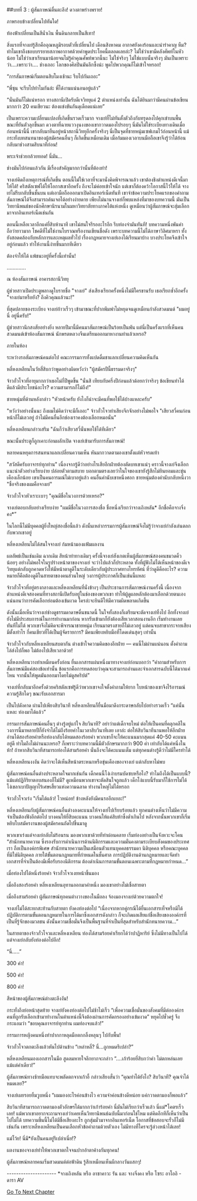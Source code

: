 ##บทที่ 3 : ผู้สัมภาษณ์ตื่นตะลึง!
ดวงตาพร่างพราย! 

ภาพรอบข้างเปลี่ยนไปทันใด! 

ท้องฟ้าเปลี่ยนเป็นสีน้ำเงิน พื้นดินกลายเป็นสีเทา!

สิ่งแรกที่จางเย่รู้สึกคืออุณหภูมิรอบตัวที่เปลี่ยนไป เดือนสิงหาคม อากาศยังคงร้อนและน่ารำคาญ หืม? ทำไมเขาถึงชอบบรรยายสภาพอากาศด้วยคำพูดประโยคนี้ตลอดเลยล่ะ? ไม่ใช่ว่าเขามีคลังศัพท์ในหัวน้อย ไม่ใช่ว่าเขาเรียนมาน้อยจนไม่รู้คำคุณศัพท์พวกนี้นะ ไม่ใช่จริงๆ ไม่ใช่แบบนั้นจริงๆ มันเป็นเพราะว่า….เพราะว่า…. ช่างเถอะ โลกของศิลปินมันลึกซึ้งน่ะ พูดไปพวกคุณก็ไม่เข้าใจหรอก! 

“การสัมภาษณ์เริ่มตอนสิบโมงเช้านะ รีบไปกันเถอะ”

“พี่ซุน จะรีบไปทำไมกันล่ะ พี่ได้งานแน่นอนอยู่แล้ว”

“นั่นมันก็ไม่แน่หรอก ทางสถานีเปิดรับดีเจวิทยุแค่ 2 ตำแหน่งเท่านั้น ฉันได้ยินมาว่ามีคนผ่านข้อเขียนมากกว่า 20 คนเชียวนะ ต้องแข่งขันกันดุเดือดแน่เลย”

เป็นเพราะความเปลี่ยนแปลงที่เกิดขึ้นรวดเร็วมาก จางเย่ที่ไม่ทันตั้งตัวถึงกับทรุดลงไปคุกเข่าบนพื้น ขณะที่ยันตัวลุกขึ้นมา ดวงตาที่ฉายแววงุนงงของเขากวาดมองไปรอบๆ นี่มันไม่ใช่ระเบียงทางเดินเมื่อก่อนหน้านี้นี่ เขากลับมายืนอยู่หน้าสถานีวิทยุอีกครั้งจริงๆ นี่เป็นจุดที่ชายหนุ่มเซฟเกมไว้ก่อนหน้านี้ แม้กระทั่งบทสนทนาของผู้สมัครคนอื่นๆ ก็เกิดขึ้นเหมือนเดิม เมื่อก้มมองเวลาบนมือถือเขาจึงรู้ว่าได้ย้อนกลับมาช่วงสามสิบนาทีก่อน!

พระเจ้าช่วยกล้วยทอด! นี่มัน…

ช่างมันไปก่อนแล้วกัน มีเรื่องสำคัญมากกว่านั้นที่ต้องทำ!

จางเย่คิดถึงเหตุการณ์ที่เกิดขึ้น ตอนนี้ไม่ใช่เวลาที่จะมานั่งคิดพิจารณาแล้ว เขาต้องชิงตำแหน่งดีเจนี้มาให้ได้! คริสตัลเซฟได้ให้โอกาสเขาอีกครั้ง ถึงจะไม่ค่อยเข้าใจนัก แต่เขาก็ต้องคว้าโอกาสนี้ไว้ให้ได้ จางเย่ไม่รีบกลับขึ้นชั้นบน แต่เอามือถือออกมาเปิดอินเทอร์เน็ตทันที เขาจำข้อความประโยคแรกของคำถามสัมภาษณ์ได้จึงสามารถค้นเจอได้อย่างง่ายดาย เพียงไม่นานจางเย่ก็พบแหล่งที่มาของบทความนี้ มันเป็นวิทยานิพนธ์ของนักศึกษานิรนามในมหาวิทยาลัยทางภาคใต้แห่งหนึ่ง ดูเหมือนว่าผู้สัมภาษณ์จะสุ่มเลือกมาจากอินเทอร์เน็ตเช่นกัน 

ตอนนี้เหลือเวลาอีกแค่ยี่สิบห้านาที เขาไม่สนใจรีรออะไรอีก รีบท่องจำมันทันที! บทความหนึ่งพันคำถือว่ายาวมาก โชคดีที่ไม่ใช่งานโบราณหรืองานเขียนชื่อดัง เพราะบทความนี้ไม่ได้ภาษาวิลิศมาหรา ทั้งยังสอดคล้องกับหลักการและเหตุผลทั่วไป เรื่องกฎหมายจางเย่เองได้เรียนมาบ้าง บางประโยคจึงเข้าใจอยู่ก่อนแล้ว ทำให้งานนี้ง่ายขึ้นมากทีเดียว

ต้องจำให้ได้ แพ้ชนะอยู่ที่ครั้งนี้เท่านั้น!

………….

ณ ห้องสัมภาษณ์ อาคารสถานีวิทยุ

ผู้ช่วยสาวเปิดประตูพลางดูใบรายชื่อ "จางเย่" ส่งเสียงเรียกครั้งหนึ่งไม่มีใครขานรับ เธอเรียกซ้ำอีกครั้ง "จางเย่มาหรือยัง? ถึงคิวคุณแล้วนะ!"

ที่สุดปลายของระเบียง จางเย่ก้าวเร็วๆ เข้ามาขณะที่ปากพึมพำไม่หยุดจนดูเหมือนกำลังสวดมนต์ "ผมอยู่นี่ อยู่นี่ครับ!" 

ผู้ช่วยสาวนึกสงสัยอย่างยิ่ง หลายปีมานี้มีคนมาสัมภาษณ์เป็นร้อยเป็นพัน แต่นี่เป็นครั้งแรกที่เห็นคนสวดมนต์เข้าห้องสัมภาษณ์ นักพรตหลวงจีนเตรียมออกมาหางานทำแล้วเหรอ?

ภายในห้อง 

ระหว่างรอสัมภาษณ์คนต่อไป คณะกรรมการทั้งแปดดื่มชาแลกเปลี่ยนความคิดเห็นกัน 

หลี่หงเหลียนในวัยสี่สิบกว่าพูดอย่างผิดหวังว่า "ผู้สมัครปีนี้ธรรมดาจริงๆ"

จ้าวกั๋วโจวที่อายุมากกว่าเธอไม่กี่ปีพูดขึ้น "นั่นสิ เทียบกับครึ่งปีก่อนแล้วด้อยกว่าจริงๆ ข้อเขียนทำได้ดีแล้วมีประโยชน์อะไร? ความสามารถก็ไม่ถึง!"

ชายหนุ่มที่ด้านหลังกล่าว "หัวหน้าครับ ยังไงก็น่าจะมีคนที่พอใช้ได้บ้างแหละครับ”


"หวังว่าอย่างนั้นนะ ถึงผมไม่คิดว่าจะมีก็เถอะ" จ้าวกั๋วโจวทำเสียงจึกจักอย่างไม่พอใจ "เสียวสวี่คนก่อนหน้าก็ไม่เลวอยู่ ถ้าไม่มีคนอื่นอีกช่องเราคงต้องเลือกหมอนั่น" 

หลี่หงเหลียนกล่าวเสริม "ฉันก็ว่าเสียวสวี่นั่นพอใช้ได้ทีเดียว"

ขณะนั้นประตูก็ถูกเคาะก่อนผลักเปิด จางเย่เข้ามารับการสัมภาษณ์! 

หลายคนหยุดการสนทนาแลกเปลี่ยนความเห็น หันมากวาดตามองเขาตั้งแต่หัวจรดเท้า

"สวัสดีครับอาจารย์ทุกท่าน" เนื่องจากรู้ดีว่าอย่างไรเสียอีกฝ่ายต้องตัดบทเขาแน่ๆ คราวนี้จางเย่จึงเลือกแนะนำตัวอย่างเรียบง่าย ปล่อยตัวตามสบาย บอกตามตรงเลยว่าในใจของเขายังรู้สึกไม่ยินยอมและขุ่นเคืองเล็กน้อย เขาเป็นคนอารมณ์ไม่เบาอยู่แล้ว คนอื่นคำนับเขาหนึ่งศอก ชายหนุ่มต้องคำนับกลับหนึ่งวา "ชื่อจริงของผมคือจางเย่"

จ้าวกั๋วโจวหัวเราะเบาๆ "คุณมีชื่อในวงการด้วยเหรอ?" 

จางเย่ตอบกลับอย่างเรียบง่าย "ผมมีชื่อในวงการสองชื่อ ชื่อหนึ่งเรียกว่าจางเถิงหลัน* อีกชื่อคือจางจิ่งคง*”

ในโลกนี้ไม่มีบุคคลผู้ยิ่งใหญ่สองชื่อนี้แล้ว ดังนั้นเหล่ากรรมการผู้สัมภาษณ์จึงไม่รู้ว่าจางเย่กำลังเล่นตลกกับพวกเขาอยู่

หลี่หงเหลียนไม่ได้สนใจจางเย่ ก้มหน้ามองแฟ้มผลงาน 

ผลลัพธ์เป็นเช่นเดิม ฉากเดิม สีหน้าท่าทางเดิมๆ ครั้งนี้จางเย่สังเกตเห็นผู้สัมภาษณ์สองคนขมวดคิ้วน้อยๆ อย่างไม่พอใจในรูปร่างหน้าตาของจางเย่ จะว่าไปแล้วก็ประหลาด ทั้งที่ผู้ฟังไม่ได้เห็นหน้าของดีเจวิทยุแต่กลับถูกคาดหวังให้มีหน้าตาดูดีในระดับเดียวกับผู้ประกาศทางโทรทัศน์ ที่ว่าดูดีคืออะไร? ความหมายก็คือต้องดูดีในสายตาของคนส่วนใหญ่ วงการผู้ประกาศก็เป็นเช่นนี้แหละ

จ้าวกั๋วโจวที่อยู่ตรงกลางและหลี่หงเหลียนที่นั่งข้างๆ เป็นประธานการสัมภาษณ์งานครั้งนี้ เนื่องจากตำแหน่งดีเจสองคนที่ทางสถานีเปิดรับอยู่ในช่องของพวกเขา ทำให้ผู้ดูแลหลักต้องมาเลือกด้วยตนเอง แน่นอนว่าการคัดเลือกย่อมต้องเข้มงวด ใครล่ะจะยินดีให้มีความผิดพลาดเกิดขึ้น 

ดังนั้นเมื่อเห็นว่าจางเย่ช่างดูธรรมดาดาษดื่นขนาดนี้ ในใจทั้งสองก็เตรียมจะตัดจางเย่ทิ้งไป อีกทั้งจางเย่ยังไม่มีประสบการณ์ในการทำงานมาก่อน หากรับเข้ามาก็ยังต้องเสียเวลาสอนงานอีก เริ่มทำงานเลยทันทีไม่ได้ พวกเขาจึงไม่คิดจะพิจารณาชายหนุ่ม เรียนมาตรงสายก็ไม่เลวอยู่ แต่คนจบสาขากระจายเสียงมีตั้งเท่าไร กี่คนเชียวที่ได้เป็นผู้จัดรายการ? มีคนเพียงหยิบมือที่โดดเด่นสุดๆ เท่านั้น


จ้าวกั๋วโจวกับหลี่หงเหลียนสบตากัน ต่างเข้าใจความคิดของอีกฝ่าย — คนนี้ไม่ผ่านแน่นอน ตั้งคำถามไล่ส่งไปก็พอ ไม่ต้องไปเสียเวลาด้วย!

หลี่หงเหลียนวางท่าเหมือนครั้งก่อน ยื่นเอกสารแผ่นหนึ่งมาทางจางเย่ก่อนบอกว่า “คำถามสำหรับการสัมภาษณ์มีแค่สองข้อเท่านั้น ข้อแรกคือการทดสอบว่าคุณจะสามารถอ่านและจำเอกสารฉบับนี้ได้มากแค่ไหน จากนั้นให้พูดมันออกมาโดยไม่ดูสคริปต์”

จางเย่ที่กลับมาอีกครั้งด้วยคริสตัลเซฟรู้ดีว่าพวกเขาจงใจตั้งคำถามให้ยาก ใบหน้าของเขาจึงไร้อารมณ์ความรู้สึกใดๆ ขณะรับเอกสารมา 

เป็นไปดังคาด ผ่านไปเพียงสิบวินาที หลี่หงเหลียนก็ยื่นมือมาดึงกระดาษกลับไปอย่างรวดเร็ว “แค่นั้นแหละ ท่องมาได้แล้ว”

กรรมการสัมภาษณ์คนอื่นๆ ต่างรู้อยู่แก่ใจ สิบวินาที? อย่าว่าแต่เด็กจบใหม่ ต่อให้เป็นคนที่คลุกคลีในวงการนี้มาหลายปีก็ยังจำได้ไม่ถึงร้อยคำในเวลาสิบวินาทีเลย เอาล่ะ ต่อให้สิบวินาทีนานพอให้อีกฝ่ายอ่านได้สองร้อยคำหรือท่องกลับได้หมดสองร้อยคำ พวกเขาก็จะให้คะแนนมากสุดแค่ 40-50 คะแนนอยู่ดี ทำไมถึงไม่ผ่านนะเหรอ? ก็เพราะว่าบทความนี้มีตัวอักษรมากกว่า 900 คำ เท่ากับได้แค่หนึ่งในห้า! ถ้าหากสิบวินาทีสามารถท่องได้สามร้อยคำ นั่นถึงจะได้คะแนนเต็ม แต่ทุกคนต่างรู้ดีว่าไม่มีใครทำได้

หลี่หงเหลียนงงงัน คิดว่าจะได้เห็นสีหน้าตระหนกหรือขุ่นเคืองของจางเย่ แต่กลับหาไม่พบ 

ผู้สัมภาษณ์คนอื่นต่างประหลาดใจมากเช่นกัน เด็กคนนี้โง่เง่าบรมบัดซบหรือไง? ทำไมถึงได้เป็นแบบนี้? แม้แต่ปฏิกิริยาตอบสนองก็ไม่มี? ดูเหมือนพวกเขาจะตัดสินใจถูกแล้ว เด็กโง่แบบนี้รับมาก็ใช้การไม่ได้ โง่เขลาเบาปัญญาไร้เศษเสี้ยวแห่งความฉลาด ทำงานใหญ่ไม่ได้หรอก

จ้าวกั๋วโจวเร่ง "เริ่มได้แล้ว! ไวหน่อย! ข้างหลังยังมีคนรออีกเยอะ!" 

หลี่หงเหลียนกับผู้สัมภาษณ์คนอื่นต่างลงคะแนนให้จางเย่ไปเรียบร้อยแล้ว ทุกคนต่างเห็นว่าไม่มีความจำเป็นต้องฟังอีกต่อไป บางคนให้ยี่สิบคะแนน บางคนให้แค่สิบห้าซึ่งต่ำเกินไป หลังจากนั้นพวกเขาก็เริ่มหยิบใบสมัครงานของผู้สมัครคนถัดไปขึ้นมาดู

พวกเขาเร่งแต่จางเย่กลับไม่ร้อนรน มองพวกเขาด้วยทีท่าผ่อนคลาย เริ่มท่องอย่างเป็นจังหวะจะโคน “สำนักทนายความ ซึ่งรองรับการดำเนินการด้านนิติกรรมและความมั่นคงตามระเบียบสังคมของประเทศเรา ถือเป็นองค์กรพิเศษ สำนักทนายความเป็นเสมือนตัวแทนบุคคลธรรมดา นิติบุคคล หรือคณะบุคคลที่มิใช่นิติบุคคล ภายใต้ขั้นตอนกฎหมายที่กำหนดในชั้นศาล การปฏิบัติงานด้านกฎหมายและจัดทำเอกสารที่จำเป็นต้องมีเพื่อรับรองนิติกรรม ต้องดำเนินการตามขั้นตอนเฉพาะตามที่กฎหมายกำหนด…”

เมื่อท่องไปได้หนึ่งร้อยคำ จ้าวกั๋วโจวเงยหน้าขึ้นมอง 

เมื่อถึงสองร้อยคำ หลี่หงเหลียนอุทานออกมาคำหนึ่ง มองเขาอย่างไม่เชื่อสายตา

เมื่อถึงสามร้อยคำ ผู้สัมภาษณ์ทุกคนต่างวางของในมือลง จ้องมองจางเย่ด้วยความตกใจ!

จางเย่ไม่ได้สะทกสะท้านกับสายตา ยังคงท่องต่อไป “เนื่องจากหากคู่กรณีได้ยื่นเอกสารเท็จหรือมิได้ปฏิบัติการตามขั้นตอนกฎหมายในการได้มาซึ่งเอกสารดังกล่าว ก็จะเกิดผลเสียแก่ชื่อเสียงขององค์กรที่เป็นที่รู้จักของมวลชน ดังนั้นความเชื่อมั่นจึงเป็นพื้นฐานที่จำเป็นที่สุดสำหรับสำนักทนายความ…”

ในสายตาของจ้าวกั๋วโจวและหลี่หงเหลียน ท่องได้สามร้อยคำเรียกได้ว่าปาฏิหาริย์ ซึ่งไม่มีทางเป็นไปได้ แต่จางเย่กลับยังท่องต่อไปอีก!

“นี่…..”

300 คำ!

500 คำ!

800 คำ!

สีหน้าของผู้สัมภาษณ์ต่างตะลึงงัน! 

กระทั่งถึงย่อหน้าสุดท้าย จางเย่ยังคงท่องต่อไปไม่ช้าไม่เร็ว “เพื่อความเชื่อมั่นของสังคมที่มีต่อองค์กร คนที่ถูกรับเลือกเข้ามาทำงานในตำแหน่งนี้จึงต้องผ่านการคัดกรองอย่างเข้มงวด” หยุดไปชั่วครู่ จึงกระแอมว่า “ขอบคุณอาจารย์ทุกท่าน ผมท่องจบแล้ว!”

กรรมการหญิงคนหนึ่งทำปากกาหลุดมือตกกลิ้งหลุนๆ ไปกับพื้น!

จ้าวกั๋วโจวตกตะลึงแล้วหันไปด้านข้าง “เหล่าหลี่? นี่...ถูกหมดรึเปล่า?” 

หลี่หงเหลียนมองเอกสารในมือ สูดลมหายใจลึกยากจะกล่าว “....เก้าร้อยยี่สิบกว่าคำ ไม่ตกหล่นเลยแม้แต่คำเดียว!”

ผู้สัมภาษณ์ทางซ้ายมือแทบจะพลัดตกจากเก้าอี้ กล่าวเสียงสั่นว่า “คุณทำได้ยังไง? สิบวินาที? คุณจำได้หมดเลย?” 

จางเย่เผยรอยยิ้มวูบหนึ่ง “ผมมองอะไรค่อนข้างไว ความจำค่อนข้างดีหน่อย แค่กวาดตามองก็พอแล้ว”

สิบวินาทีสามารถกวาดตามองตัวอักษรได้มากกว่าเก้าร้อยคำ นี่มันไม่เรียกว่าเร็วแล้ว นี่แม่*โคตรเร็วเลย! แม้พวกเขาอยากจะถามจางเย่ว่าเคยเห็นวิทยานิพนธ์ฉบับนี้มาก่อนใช่ไหม แต่คิดอีกทีก็เห็นว่าเป็นไปไม่ได้ บทความชิ้นนี้ไม่ได้มีชื่อเสียงอะไร ถูกสุ่มมั่วมาจากอินเทอร์เน็ต โอกาสที่ข้อสอบจะรั่วก็ไม่มีเช่นกัน เพราะหลี่หงเหลียนเป็นคนเลือกหัวข้อคำถามด้วยตัวเอง ไม่มีทางที่ใครจะรู้ล่วงหน้าได้เลย! 

แม่โว้ย! นี่มึ*ยังเป็นคนอยู่รึเปล่าเนี่ย!?

ผลงานของจางเย่ทำให้พวกเขาตกใจจนปากอ้าตาค้างกันทุกคน!

ผู้สัมภาษณ์หลายคนเริ่มสวดมนต์ต่อฟ้าดิน รู้สึกเหมือนเห็นผีกลางวันแสกๆ!

*-*-*-*-*-*-*-*-*-*-*-*-*-*-*-*-*-*-*-*-*-*
*จางเถิงหลัน หรือ อาซาคาวะ รัน และ จางจิ่งคง หรือ โซระ อาโออิ - ดารา AV


[Go To Next Chapter]( ./5.md)